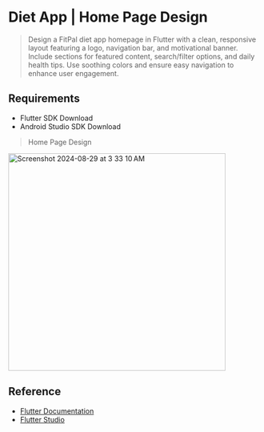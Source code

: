 # Diet App | Home Page Design 
>Design a FitPal diet app homepage in Flutter with a clean, responsive layout featuring a logo, navigation bar, and motivational banner. Include sections for featured content, search/filter options, and daily health tips. Use soothing colors and ensure easy navigation to enhance user engagement.

## Requirements
- Flutter SDK Download
- Android Studio SDK Download

>Home Page Design
<img width="434" alt="Screenshot 2024-08-29 at 3 33 10 AM" src="https://github.com/user-attachments/assets/4362aff7-2a81-460c-95fb-03b6d6d55f91">


## Reference 
- [Flutter Documentation](https://docs.flutter.dev/)
- [Flutter Studio](https://flutterstudio.app/)
 
